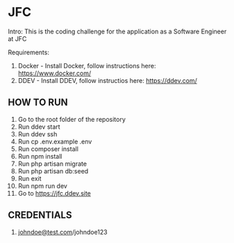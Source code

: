 
# JFC

Intro:
This is the coding challenge for the application as a Software Engineer at JFC

Requirements:
1. Docker - Install Docker, follow instructions here: https://www.docker.com/
2. DDEV - Install DDEV, follow instructios here: https://ddev.com/

## HOW TO RUN
1. Go to the root folder of the repository
2. Run ddev start
3. Run ddev ssh
4. Run cp .env.example .env
5. Run composer install
6. Run npm install
7. Run php artisan migrate
8. Run php artisan db:seed
8. Run exit
9. Run npm run dev
10. Go to https://jfc.ddev.site

## CREDENTIALS
1. johndoe@test.com/johndoe123